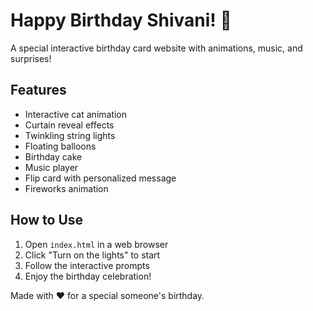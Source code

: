 # Happy Birthday Shivani! 🎉

A special interactive birthday card website with animations, music, and surprises!

## Features
- Interactive cat animation
- Curtain reveal effects
- Twinkling string lights
- Floating balloons
- Birthday cake
- Music player
- Flip card with personalized message
- Fireworks animation

## How to Use
1. Open `index.html` in a web browser
2. Click "Turn on the lights" to start
3. Follow the interactive prompts
4. Enjoy the birthday celebration!

Made with ❤️ for a special someone's birthday. 